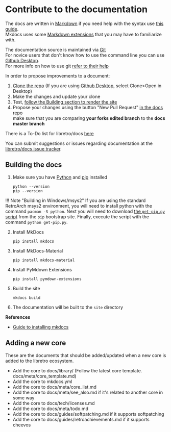 # Contribute to the documentation

The docs are written in [Markdown](https://en.wikipedia.org/wiki/Markdown) if you need help with the syntax use [this guide](https://guides.github.com/features/mastering-markdown/). <br />
Mkdocs uses some [Markdown extensions](http://www.mkdocs.org/user-guide/writing-your-docs/#markdown-extensions) that you may have to familiarize with.

The documentation source is maintained via [Git](https://en.wikipedia.org/wiki/Git)<br />
For novice users that don't know how to use the command line you can use [Github Desktop](https://desktop.github.com/).<br />
For more info on how to use git [refer to their help](https://help.github.com/)

In order to propose improvements to a document:

1. [Clone the repo](https://github.com/libretro/docs) (If you are using [Github Desktop](https://desktop.github.com/), select Clone>Open in Desktop)
2. Make the changes and update your clone
3. Test, [follow the Building section to render the site](https://github.com/libretro/docs/blob/master/README.md#building)
4. Propose your changes using the button "New Pull Request" [in the docs repo](https://github.com/libretro/docs)<br />
make sure that you are comparing **your forks edited branch** to the **docs master branch**

There is a To-Do list for libretro/docs [here](https://docs.libretro.com/meta/todo/)

You can submit suggestions or issues regarding documentation at the [libretro/docs issue tracker](https://github.com/libretro/docs/issues).

## Building the docs

1. Make sure you have [Python](https://www.python.org/) and [pip](https://pip.pypa.io) installed
    ```
    python --version
    pip --version
    ```

!!! Note "Building in Windows/msys2"
    If you are using the standard RetroArch msys2 environment, you will need to install python with the command `pacman -S python`. Next you will need to download [the `get-pip.py` script](https://bootstrap.pypa.io/get-pip.py) from the `pip` bootstrap site. Finally, execute the script with the command `python get-pip.py`.

2. Install MkDocs
    ```
    pip install mkdocs
    ```

3. Install MkDocs-Material
    ```
    pip install mkdocs-material
    ```
	
4. Install PyMdown Extensions
    ```
    pip install pymdown-extensions
    ```	

5. Build the site
    ```
    mkdocs build
    ```

6. The documentation will be built to the `site` directory

**References**

  - [Guide to installing mkdocs ](https://www.mkdocs.org/#installation)
  

## Adding a new core

These are the documents that should be added/updated when a new core is added to the libretro ecosystem.

- Add the core to docs/library/ (Follow the latest core template. docs/meta/core_template.md)
- Add the core to mkdocs.yml
- Add the core to docs/meta/core_list.md
- Add the core to docs/meta/see_also.md if it's related to another core in some way
- Add the core to docs/tech/licenses.md
- Add the core to docs/meta/todo.md
- Add the core to docs/guides/softpatching.md if it supports softpatching
- Add the core to docs/guides/retroachievements.md if it supports cheevos
